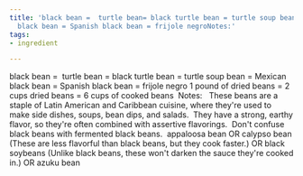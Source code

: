 ```yaml
---
title: 'black bean =  turtle bean= black turtle bean = turtle soup bean = Mexican
  black bean = Spanish black bean = frijole negroNotes:'
tags:
- ingredient

---
```

black bean =  turtle bean = black turtle bean = turtle soup bean = Mexican black bean = Spanish black bean = frijole negro  1 pound of dried beans = 2 cups dried beans = 6 cups of cooked beans  Notes:   These beans are a staple of Latin American and Caribbean cuisine, where they're used to make side dishes, soups, bean dips, and salads.  They have a strong, earthy flavor, so they're often combined with assertive flavorings.  Don't confuse black beans with fermented black beans.   appaloosa bean OR calypso bean (These are less flavorful than black beans, but they cook faster.) OR black soybeans (Unlike black beans, these won't darken the sauce they're cooked in.) OR azuku bean

